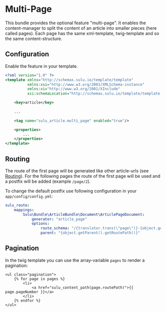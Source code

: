 # Multi-Page

This bundle provides the optional feature "multi-page". It enables the content-manager to split the content of an
article into smaller pieces (here called pages). Each page has the same xml-template, twig-template and
so the same content-structure.

## Configuration

Enable the feature in your template.

```xml
<?xml version="1.0" ?>
<template xmlns="http://schemas.sulu.io/template/template"
          xmlns:xsi="http://www.w3.org/2001/XMLSchema-instance"
          xmlns:xi="http://www.w3.org/2001/XInclude"
          xsi:schemaLocation="http://schemas.sulu.io/template/template http://schemas.sulu.io/template/template-1.0.xsd">

    <key>article</key>
    
    ...

    <tag name="sulu_article.multi_page" enabled="true"/>

    <properties>
        ...
    </properties>
</template>
```

## Routing

The route of the first page will be generated like other article-urls (see [Routing](routing.md)). For the following
pages the route of the first page will be used and a postfix will be added (example `/page/2`).

To change the default postfix use following configuration in your `app/config/config.yml`:

```yml
sulu_route:
    mappings:
        Sulu\Bundle\ArticleBundle\Document\ArticlePageDocument:
            generator: "article_page"
            options:
                route_schema: "/{translator.trans(\"page\")}-{object.getPageNumber()}"
                parent: "{object.getParent().getRoutePath()}"
```

## Pagination

In the twig template you can use the array-variable `pages` to render a pagination:

```twig
<ul class="pagination">
    {% for page in pages %}
        <li>
            <a href="sulu_content_path(page.routePath)">{{ page.pageNumber }}</a>
        </li>
    {% endfor %}
</ul>
```
